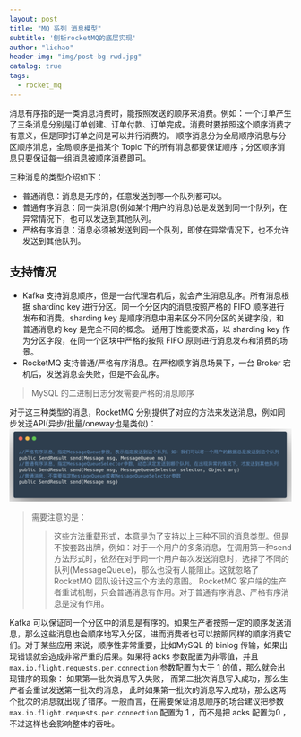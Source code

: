 ```yaml
---
layout: post
title: "MQ 系列 消息模型"
subtitle: '刨析rocketMQ的底层实现'
author: "lichao"
header-img: "img/post-bg-rwd.jpg"
catalog: true
tags:
  - rocket_mq
---
```


消息有序指的是一类消息消费时，能按照发送的顺序来消费。例如：一个订单产生了三条消息分别是订单创建、订单付款、订单完成。消费时要按照这个顺序消费才有意义，但是同时订单之间是可以并行消费的。
顺序消息分为全局顺序消息与分区顺序消息，全局顺序是指某个 Topic 下的所有消息都要保证顺序；分区顺序消息只要保证每一组消息被顺序消费即可。

三种消息的类型介绍如下： 
* 普通消息：消息是无序的，任意发送到哪一个队列都可以。 
* 普通有序消息：同一类消息(例如某个用户的消息)总是发送到同一个队列，在异常情况下，也可以发送到其他队列。
* 严格有序消息：消息必须被发送到同一个队列，即使在异常情况下，也不允许发送到其他队列。 
## 支持情况
* Kafka 支持消息顺序，但是一台代理宕机后，就会产生消息乱序。所有消息根据 sharding key 进行分区。同一个分区内的消息按照严格的 FIFO 顺序进行发布和消费。sharding key 是顺序消息中用来区分不同分区的关键字段，和普通消息的 key 是完全不同的概念。 适用于性能要求高，以 sharding key 作为分区字段，在同一个区块中严格的按照 FIFO 原则进行消息发布和消费的场景。
* RocketMQ 支持普通/严格有序消息。在严格顺序消息场景下，一台 Broker 宕机后，发送消息会失败，但是不会乱序。

> MySQL 的二进制日志分发需要严格的消息顺序

对于这三种类型的消息，RocketMQ 分别提供了对应的方法来发送消息，例如同步发送API(异步/批量/oneway也是类似)： 
![有序消息发送](/img/rocketmq/有序消息发送.png)

> 需要注意的是：
>> 这些方法重载形式，本意是为了支持以上三种不同的消息类型。但是不按套路出牌，例如：对于一个用户的多条消息，在调用第一种send方法形式时，依然在对于同一个用户每次发送消息时，选择了不同的队列(MessageQueue)，那么也没有人能阻止。这就忽略了 RocketMQ 团队设计这三个方法的意图。 
>> RocketMQ 客户端的生产者重试机制，只会普通消息有作用。对于普通有序消息、严格有序消息是没有作用。

Kafka 可以保证同一个分区中的消息是有序的。如果生产者按照一定的顺序发送消息，那么这些消息也会顺序地写入分区，进而消费者也可以按照同样的顺序消费它们。对于某些应用
来说，顺序性非常重要，比如MySQL 的 binlog 传输，如果出现错误就会造成非常严重的后果。如果将 acks 参数配置为非零值，并且 ```max.io.flight.requests.per.connection``` 参数配置为大于 1 的值，那么就会出现错序的现象： 如果第一批次消息写入失败， 而第二批次消息写入成功，那么生产者会重试发送第一批次的消息， 此时如果第一批次的消息写入成功，那么这两个批次的消息就出现了错序。一般而言，在需要保证消息顺序的场合建议把参数
```max.io.flight.requests.per.connection``` 配置为 1 ，而不是把 acks 配置为0 ， 不过这样也会影响整体的吞吐。